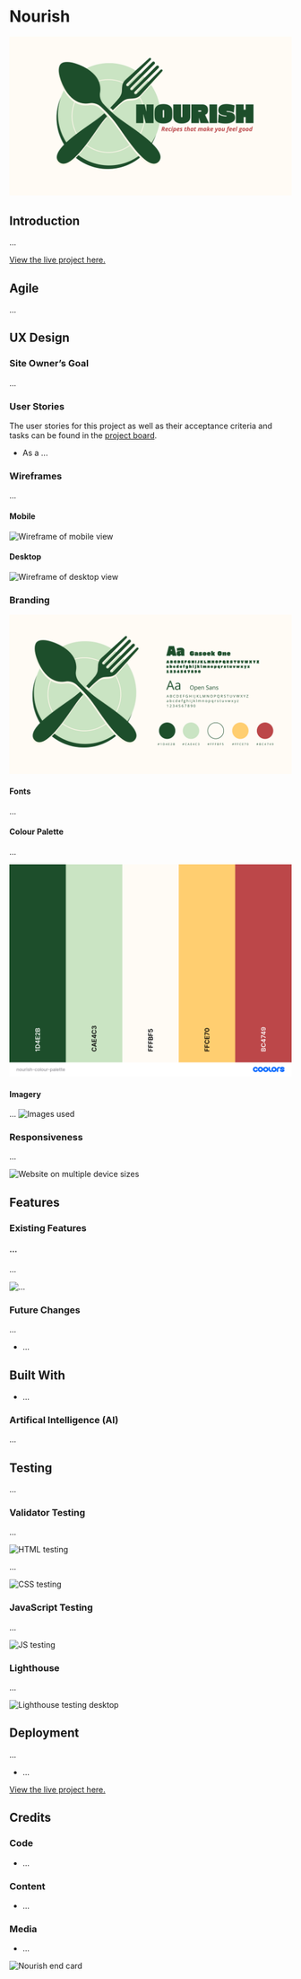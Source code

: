 # Nourish
![Nourish header](assets/images/nourish-header-image.png)

## Introduction 


...

<a href="..." target="_blank">View the live project here.</a>

## Agile

...

## UX Design

### Site Owner’s Goal

...

### User Stories

The user stories for this project as well as their acceptance criteria and tasks can be found in the <a href="..." target="_blank">project board</a>.

* As a ...

### Wireframes

...

#### Mobile
![Wireframe of mobile view](assets/images)
#### Desktop
![Wireframe of desktop view](assets/images)

### Branding
![Branding slide for nourish](assets/images/nourish-branding-slide.png)

#### Fonts

...

#### Colour Palette

...

![Nourish colour palette](assets/images/nourish-colour-palette.png)

#### Imagery

...
![Images used](assets/images...)

### Responsiveness

...

![Website on multiple device sizes](assets/images...)

## Features
### Existing Features

#### ...

...

![...](assets/images...)

### Future Changes

...

* ...

## Built With

* ...

### Artifical Intelligence (AI)
...

## Testing

...

### Validator Testing

...

![HTML testing](assets/images)

...

![CSS testing](assets/images)

### JavaScript Testing

...

![JS testing](assets/images)

### Lighthouse

...

![Lighthouse testing desktop](assets/images)


## Deployment

...
* ...

<a href="..." target="_blank">View the live project here.</a>

## Credits
### Code
* ...

### Content
* ...

### Media
* ...

![Nourish end card](assets/images)